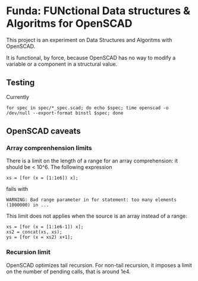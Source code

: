 Funda: FUNctional Data structures & Algoritms for OpenSCAD
======================================================================

This project is an experiment on Data Structures and Algoritms with OpenSCAD.

It is functional, by force, because OpenSCAD has no way to modify a variable
or a component in a structural value.

Testing
-----------------------------------------------------------------------

Currently
```
for spec in spec/*_spec.scad; do echo $spec; time openscad -o /dev/null --export-format binstl $spec; done
```

OpenSCAD caveats
----------------------------------------------------------------------

### Array comprenhension limits

There is a limit on the length of a range for an array comprehension:
it should be < 10^6.
The following expression
```
xs = [for (x = [1:1e6]) x];
```
fails with
```
WARNING: Bad range parameter in for statement: too many elements (1000000) in ...
```

This limit does not applies when the source is an array instead of a range:
```
xs = [for (x = [1:1e6-1]) x];
xs2 = concat(xs, xs);
ys = [for (x = xs2) x+1];
```

### Recursion limit

OpenSCAD optimizes tail recursion.
For non-tail recursion, it imposes a limit on the number of pending calls,
that is around 1e4.
